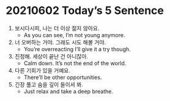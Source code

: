 # 20210602 Today’s 5 Sentence



1. 보시다시피, 나는 더 이상 젊지 않아요.
   - As you can see, I’m not young anymore.
2. 너 오버하는 거야. 그래도 시도 해볼 거야.
   - You’re overreacting I’ll give it a try though.
3. 진정해. 세상이 끝난 건 아니잖아.
   - Calm down. It’s not the end of the world.
4. 다른 기회가 있을 거예요.
   - There’ll be other opportunities.
5. 긴장 풀고 숨을 깊이 들이셔 봐.
   - Just relax and take a deep breathe.